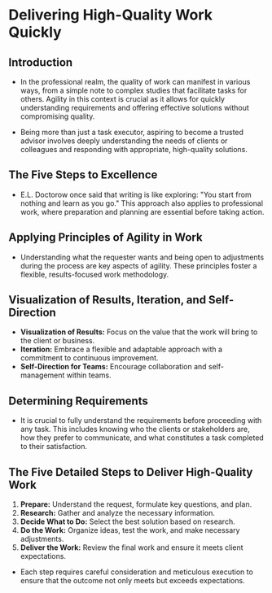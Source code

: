 # Delivering High-Quality Work Quickly

## Introduction

- In the professional realm, the quality of work can manifest in various ways, from a simple note to complex studies that facilitate tasks for others. Agility in this context is crucial as it allows for quickly understanding requirements and offering effective solutions without compromising quality.

- Being more than just a task executor, aspiring to become a trusted advisor involves deeply understanding the needs of clients or colleagues and responding with appropriate, high-quality solutions.

## The Five Steps to Excellence

- E.L. Doctorow once said that writing is like exploring: "You start from nothing and learn as you go." This approach also applies to professional work, where preparation and planning are essential before taking action.

## Applying Principles of Agility in Work

- Understanding what the requester wants and being open to adjustments during the process are key aspects of agility. These principles foster a flexible, results-focused work methodology.

## Visualization of Results, Iteration, and Self-Direction

- **Visualization of Results:** Focus on the value that the work will bring to the client or business.
- **Iteration:** Embrace a flexible and adaptable approach with a commitment to continuous improvement.
- **Self-Direction for Teams:** Encourage collaboration and self-management within teams.

## Determining Requirements

- It is crucial to fully understand the requirements before proceeding with any task. This includes knowing who the clients or stakeholders are, how they prefer to communicate, and what constitutes a task completed to their satisfaction.

## The Five Detailed Steps to Deliver High-Quality Work

1. **Prepare:** Understand the request, formulate key questions, and plan.
2. **Research:** Gather and analyze the necessary information.
3. **Decide What to Do:** Select the best solution based on research.
4. **Do the Work:** Organize ideas, test the work, and make necessary adjustments.
5. **Deliver the Work:** Review the final work and ensure it meets client expectations.

- Each step requires careful consideration and meticulous execution to ensure that the outcome not only meets but exceeds expectations.